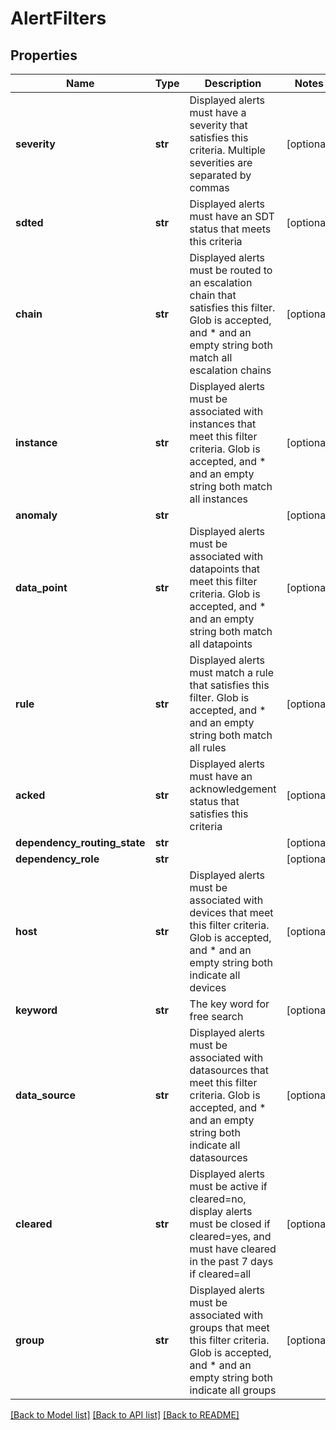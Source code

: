 # AlertFilters

## Properties
Name | Type | Description | Notes
------------ | ------------- | ------------- | -------------
**severity** | **str** | Displayed alerts must have a severity that satisfies this criteria. Multiple severities are separated by commas | [optional] 
**sdted** | **str** | Displayed alerts must have an SDT status that meets this criteria | [optional] 
**chain** | **str** | Displayed alerts must be routed to an escalation chain that satisfies this filter. Glob is accepted, and * and an empty string both match all escalation chains | [optional] 
**instance** | **str** | Displayed alerts must be associated with instances that meet this filter criteria. Glob is accepted, and * and an empty string both match all instances | [optional] 
**anomaly** | **str** |  | [optional] 
**data_point** | **str** | Displayed alerts must be associated with datapoints that meet this filter criteria. Glob is accepted, and * and an empty string both match all datapoints | [optional] 
**rule** | **str** | Displayed alerts must match a rule that satisfies this filter. Glob is accepted, and * and an empty string both match all rules | [optional] 
**acked** | **str** | Displayed alerts must have an acknowledgement status that satisfies this criteria | [optional] 
**dependency_routing_state** | **str** |  | [optional] 
**dependency_role** | **str** |  | [optional] 
**host** | **str** | Displayed alerts must be associated with devices that meet this filter criteria. Glob is accepted, and * and an empty string both indicate all devices | [optional] 
**keyword** | **str** | The key word for free search | [optional] 
**data_source** | **str** | Displayed alerts must be associated with datasources that meet this filter criteria. Glob is accepted, and * and an empty string both indicate all datasources | [optional] 
**cleared** | **str** | Displayed alerts must be active if cleared&#x3D;no,  display alerts must be closed if cleared&#x3D;yes, and must have cleared in the past 7 days if cleared&#x3D;all | [optional] 
**group** | **str** | Displayed alerts must be associated with groups that meet this filter criteria. Glob is accepted, and * and an empty string both indicate all groups | [optional] 

[[Back to Model list]](../README.md#documentation-for-models) [[Back to API list]](../README.md#documentation-for-api-endpoints) [[Back to README]](../README.md)


